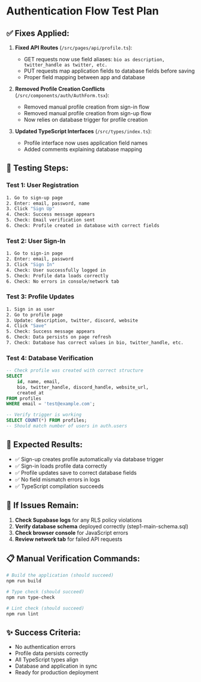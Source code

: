 # Authentication Flow Test Plan

## ✅ **Fixes Applied:**

1. **Fixed API Routes** (`/src/pages/api/profile.ts`):
   - GET requests now use field aliases: `bio as description, twitter_handle as twitter, etc.`
   - PUT requests map application fields to database fields before saving
   - Proper field mapping between app and database

2. **Removed Profile Creation Conflicts** (`/src/components/auth/AuthForm.tsx`):
   - Removed manual profile creation from sign-in flow
   - Removed manual profile creation from sign-up flow
   - Now relies on database trigger for profile creation

3. **Updated TypeScript Interfaces** (`/src/types/index.ts`):
   - Profile interface now uses application field names
   - Added comments explaining database mapping

## 🧪 **Testing Steps:**

### **Test 1: User Registration**
```bash
1. Go to sign-up page
2. Enter: email, password, name
3. Click "Sign Up"
4. Check: Success message appears
5. Check: Email verification sent
6. Check: Profile created in database with correct fields
```

### **Test 2: User Sign-In**
```bash
1. Go to sign-in page
2. Enter: email, password
3. Click "Sign In" 
4. Check: User successfully logged in
5. Check: Profile data loads correctly
6. Check: No errors in console/network tab
```

### **Test 3: Profile Updates**
```bash
1. Sign in as user
2. Go to profile page
3. Update: description, twitter, discord, website
4. Click "Save"
5. Check: Success message appears
6. Check: Data persists on page refresh
7. Check: Database has correct values in bio, twitter_handle, etc.
```

### **Test 4: Database Verification**
```sql
-- Check profile was created with correct structure
SELECT 
    id, name, email, 
    bio, twitter_handle, discord_handle, website_url,
    created_at 
FROM profiles 
WHERE email = 'test@example.com';

-- Verify trigger is working
SELECT COUNT(*) FROM profiles;
-- Should match number of users in auth.users
```

## 🚨 **Expected Results:**

- ✅ Sign-up creates profile automatically via database trigger
- ✅ Sign-in loads profile data correctly  
- ✅ Profile updates save to correct database fields
- ✅ No field mismatch errors in logs
- ✅ TypeScript compilation succeeds

## 🔧 **If Issues Remain:**

1. **Check Supabase logs** for any RLS policy violations
2. **Verify database schema** deployed correctly (step1-main-schema.sql)
3. **Check browser console** for JavaScript errors
4. **Review network tab** for failed API requests

## 📋 **Manual Verification Commands:**

```bash
# Build the application (should succeed)
npm run build

# Type check (should succeed)  
npm run type-check

# Lint check (should succeed)
npm run lint
```

## ✨ **Success Criteria:**

- No authentication errors
- Profile data persists correctly
- All TypeScript types align
- Database and application in sync
- Ready for production deployment